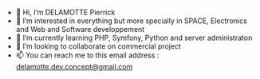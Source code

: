 - 👋 Hi, I’m DELAMOTTE Pierrick
- 👀 I’m interested in everything but more specially in SPACE, Electronics and Web and Software developpement
- 🌱 I’m currently learning PHP, Symfony, Python and server administraton
- 💞️ I’m looking to collaborate on commercial project
- 📫 You can reach me to this email address : delamotte.dev.concept@gmail.com

<!---
delamotte-pierrick/delamotte-pierrick is a ✨ special ✨ repository because its `README.md` (this file) appears on your GitHub profile.
You can click the Preview link to take a look at your changes.
--->
